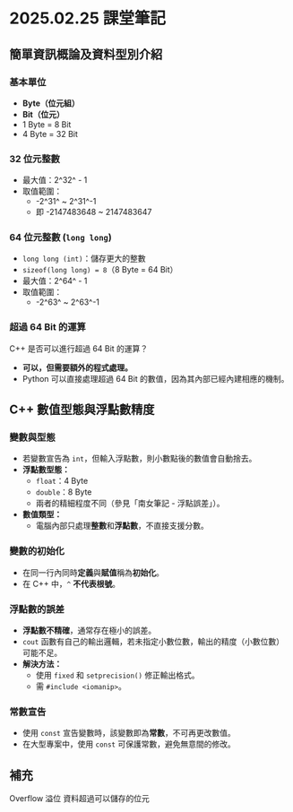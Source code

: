 # 2025.02.25 課堂筆記
## 簡單資訊概論及資料型別介紹
### 基本單位

- **Byte（位元組）**
- **Bit（位元）**
- 1 Byte = 8 Bit
- 4 Byte = 32 Bit

### 32 位元整數

- 最大值：2^32^ - 1
- 取值範圍：
  - -2^31^ ~ 2^31^-1
  - 即 -2147483648 ~ 2147483647

### 64 位元整數 (`long long`)

- `long long (int)`：儲存更大的整數
- `sizeof(long long) = 8`（8 Byte = 64 Bit）
- 最大值：2^64^ - 1
- 取值範圍：
  - -2^63^ ~ 2^63^-1

### 超過 64 Bit 的運算

C++ 是否可以進行超過 64 Bit 的運算？

- **可以，但需要額外的程式處理。**
- Python 可以直接處理超過 64 Bit 的數值，因為其內部已經內建相應的機制。

## C++ 數值型態與浮點數精度

### 變數與型態

- 若變數宣告為 `int`，但輸入浮點數，則小數點後的數值會自動捨去。
- **浮點數型態：**
  - `float`：4 Byte
  - `double`：8 Byte
  - 兩者的精細程度不同（參見「南女筆記 - 浮點誤差」）。
- **數值類型：**
  - 電腦內部只處理**整數**和**浮點數**，不直接支援分數。

### 變數的初始化

- 在同一行內同時**定義**與**賦值**稱為**初始化**。
- 在 C++ 中，`^` **不代表根號**。

### 浮點數的誤差

- **浮點數不精確**，通常存在極小的誤差。
- `cout` 函數有自己的輸出邏輯，若未指定小數位數，輸出的精度（小數位數）可能不足。
- **解決方法：**
  - 使用 `fixed` 和 `setprecision()` 修正輸出格式。
  - 需 `#include <iomanip>`。

### 常數宣告

- 使用 `const` 宣告變數時，該變數即為**常數**，不可再更改數值。
- 在大型專案中，使用 `const` 可保護常數，避免無意間的修改。

## 補充
Overflow 溢位
資料超過可以儲存的位元
